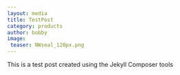 ```yaml
---
layout: media
title: TestPost
category: products
author: bobby
image:
 teaser: NWseal_120px.png
---
```


<!-- {% for post in site.posts %}
<img src="{{ site.baseurl }}/{{ post.img }}">
{% endfor %} -->

This is a test post created using the Jekyll Composer tools
<!-- ![Test Image Access]({{"/images/bobby_square.jpg" | absolute_url}}) -->